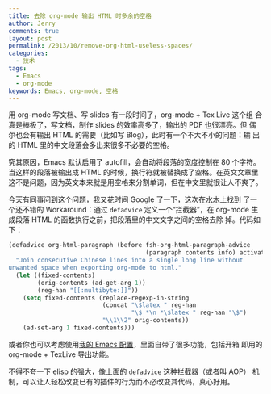 ```yaml
---
title: 去除 org-mode 输出 HTML 时多余的空格
author: Jerry
comments: true
layout: post
permalink: /2013/10/remove-org-html-useless-spaces/
categories:
  - 技术
tags:
  - Emacs
  - org-mode
keywords: Emacs, org-mode, 空格
---
```


用 org-mode 写文档、写 slides 有一段时间了，org-mode + Tex Live 这个组
合真是棒极了，写文档，制作 slides 的效率高多了，输出的 PDF 也很漂亮。但
偶尔也会有输出 HTML 的需要（比如写 Blog），此时有一个不大不小的问题：输
出的 HTML 里的中文段落会多出来很多不必要的空格。

究其原因，Emacs 默认启用了 autofill，会自动将段落的宽度控制在 80 个字符。
当这样的段落被输出成 HTML 的时候，换行符就被替换成了空格。在英文文章里
这不是问题，因为英文本来就是用空格来分割单词，但在中文里就很让人不爽了。

<!--more-->

今天有同事问到这个问题，我又花时间 Google 了一下，这次在[水木][1]上找到
了一个还不错的 Workaround：通过 `defadvice` 定义一个“拦截器”，在
org-mode 生成段落 HTML 的函数执行之前，把段落里的中文文字之间的空格去除
掉。代码如下：

```cl
(defadvice org-html-paragraph (before fsh-org-html-paragraph-advice 
                                      (paragraph contents info) activate) 
  "Join consecutive Chinese lines into a single long line without 
unwanted space when exporting org-mode to html." 
  (let ((fixed-contents) 
        (orig-contents (ad-get-arg 1)) 
        (reg-han "[[:multibyte:]]")) 
    (setq fixed-contents (replace-regexp-in-string 
                          (concat "\$latex " reg-han
                                  "\$ *\n *\$latex " reg-han "\$") 
                          "\\1\\2" orig-contents)) 
    (ad-set-arg 1 fixed-contents)))
```

或者你也可以考虑使用[我的 Emacs 配置][2]，里面自带了很多功能，包括开箱
即用的 org-mode + TexLive 导出功能。

不得不夸一下 elisp 的强大，像上面的 `defadvice` 这种拦截器（或者叫 AOP）
机制，可以让人轻松改变已有的插件的行为而不必改变其代码，真心好用。

 [1]: http://ar.newsmth.net/thread-d98e0223ce6e8f.html
 [2]: https://github.com/moonranger/dotemacs
